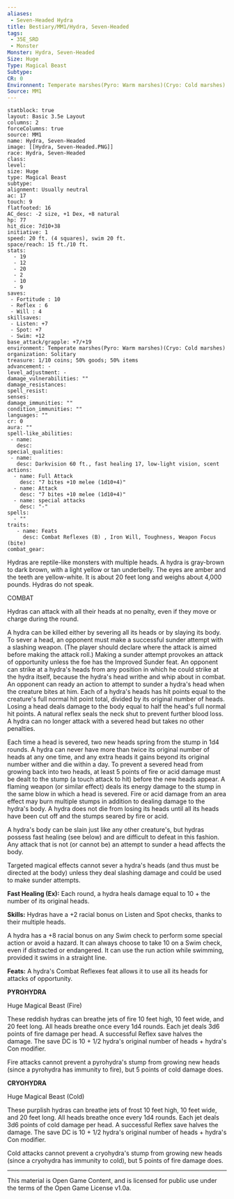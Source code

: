 ```yaml
---
aliases:
 - Seven-Headed Hydra
title: Bestiary/MM1/Hydra, Seven-Headed
tags: 
 - 35E_SRD
 - Monster
Monster: Hydra, Seven-Headed
Size: Huge
Type: Magical Beast
Subtype: 
CR: 0
Environnent: Temperate marshes(Pyro: Warm marshes)(Cryo: Cold marshes)
Source: MM1
---
```


```statblock
statblock: true
layout: Basic 3.5e Layout
columns: 2
forceColumns: true
source: MM1 
name: Hydra, Seven-Headed
image: [[Hydra, Seven-Headed.PNG]]
race: Hydra, Seven-Headed
class: 
level: 
size: Huge
type: Magical Beast
subtype: 
alignment: Usually neutral
ac: 17
touch: 9
flatfooted: 16
AC_desc: -2 size, +1 Dex, +8 natural
hp: 77
hit_dice: 7d10+38
initiative: 1
speed: 20 ft. (4 squares), swim 20 ft.
space/reach: 15 ft./10 ft.
stats:
  - 19
  - 12
  - 20
  - 2
  - 10
  - 9
saves:
 - Fortitude : 10
 - Reflex : 6
 - Will : 4
skillsaves:
 - Listen: +7
 - Spot: +7
 - Swim: +12
base_attack/grapple: +7/+19
environment: Temperate marshes(Pyro: Warm marshes)(Cryo: Cold marshes)
organization: Solitary
treasure: 1/10 coins; 50% goods; 50% items
advancement: -
level_adjustment: -
damage_vulnerabilities: ""
damage_resistances: 
spell_resist: 
senses: 
damage_immunities: ""
condition_immunities: ""
languages: ""
cr: 0
aura: ""
spell-like_abilities:
 - name: 
   desc: 
special_qualities:
 - name:
   desc: Darkvision 60 ft., fast healing 17, low-light vision, scent
actions:
  - name: Full Attack
    desc: "7 bites +10 melee (1d10+4)"
  - name: Attack
    desc: "7 bites +10 melee (1d10+4)"
  - name: special attacks
    desc: "-"
spells:
  - ""
traits:
   - name: Feats
     desc: Combat Reflexes (B) , Iron Will, Toughness, Weapon Focus (bite)
combat_gear:  
```


Hydras are reptile-like monsters with multiple heads. A hydra is gray-brown to dark brown, with a light yellow or tan underbelly. The eyes are amber and the teeth are yellow-white. It is about 20 feet long and weighs about 4,000 pounds. Hydras do not speak.

COMBAT

Hydras can attack with all their heads at no penalty, even if they move or charge during the round.

A hydra can be killed either by severing all its heads or by slaying its body. To sever a head, an opponent must make a successful sunder attempt with a slashing weapon. (The player should declare where the attack is aimed before making the attack roll.) Making a sunder attempt provokes an attack of opportunity unless the foe has the Improved Sunder feat. An opponent can strike at a hydra's heads from any position in which he could strike at the hydra itself, because the hydra's head writhe and whip about in combat. An opponent can ready an action to attempt to sunder a hydra's head when the creature bites at him. Each of a hydra's heads has hit points equal to the creature's full normal hit point total, divided by its original number of heads. Losing a head deals damage to the body equal to half the head's full normal hit points. A natural reflex seals the neck shut to prevent further blood loss. A hydra can no longer attack with a severed head but takes no other penalties.

Each time a head is severed, two new heads spring from the stump in 1d4 rounds. A hydra can never have more than twice its original number of heads at any one time, and any extra heads it gains beyond its original number wither and die within a day. To prevent a severed head from growing back into two heads, at least 5 points of fire or acid damage must be dealt to the stump (a touch attack to hit) before the new heads appear. A flaming weapon (or similar effect) deals its energy damage to the stump in the same blow in which a head is severed. Fire or acid damage from an area effect may burn multiple stumps in addition to dealing damage to the hydra's body. A hydra does not die from losing its heads until all its heads have been cut off and the stumps seared by fire or acid.

A hydra's body can be slain just like any other creature's, but hydras possess fast healing (see below) and are difficult to defeat in this fashion. Any attack that is not (or cannot be) an attempt to sunder a head affects the body.

Targeted magical effects cannot sever a hydra's heads (and thus must be directed at the body) unless they deal slashing damage and could be used to make sunder attempts.


**Fast Healing (Ex):** Each round, a hydra heals damage equal to 10 + the number of its original heads.


**Skills:** Hydras have a +2 racial bonus on Listen and Spot checks, thanks to their multiple heads.

A hydra has a +8 racial bonus on any Swim check to perform some special action or avoid a hazard. It can always choose to take 10 on a Swim check, even if distracted or endangered. It can use the run action while swimming, provided it swims in a straight line.


**Feats:** A hydra's Combat Reflexes feat allows it to use all its heads for attacks of opportunity.


**PYROHYDRA**


Huge Magical Beast (Fire)

These reddish hydras can breathe jets of fire 10 feet high, 10 feet wide, and 20 feet long. All heads breathe once every 1d4 rounds. Each jet deals 3d6 points of fire damage per head. A successful Reflex save halves the damage. The save DC is 10 + 1/2 hydra's original number of heads + hydra's Con modifier.

Fire attacks cannot prevent a pyrohydra's stump from growing new heads (since a pyrohydra has immunity to fire), but 5 points of cold damage does.


**CRYOHYDRA**


Huge Magical Beast (Cold)

These purplish hydras can breathe jets of frost 10 feet high, 10 feet wide, and 20 feet long. All heads breathe once every 1d4 rounds. Each jet deals 3d6 points of cold damage per head. A successful Reflex save halves the damage. The save DC is 10 + 1/2 hydra's original number of heads + hydra's Con modifier.

Cold attacks cannot prevent a cryohydra's stump from growing new heads (since a cryohydra has immunity to cold), but 5 points of fire damage does.

---

This material is Open Game Content, and is licensed for public use under the terms of the Open Game License v1.0a.
